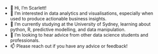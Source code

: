 - 👋 Hi, I’m Scarlett!
- 👀 I’m interested in data analytics and visualisations, especially when used to produce actionable business insights.
- 🌱 I’m currently studying at the University of Sydney, learning about python, R, predictive modelling, and data manipulation.
- 💞️ I’m looking to hear advice from other data science students and professionals.
- 📫 Please reach out if you have any advice or feedback!

<!---
sfoulsham/sfoulsham is a ✨ special ✨ repository because its `README.md` (this file) appears on your GitHub profile.
You can click the Preview link to take a look at your changes.
--->
